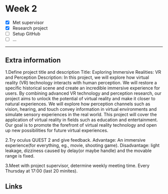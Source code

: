 # Week 2

- [x] Met supervisor
- [x] Research project
- [ ] Setup GitHub
- [ ] ...

---

## Extra information
1.Define project title and description
Title:
Exploring Immersive Realities: VR and Perception
Description:
In this project, we will explore how virtual reality (VR) technology interacts with human perception. 
We will restore a specific historical scene and create an incredible immersive experience for users. 
By combining advanced VR technology and perception research, our project aims to unlock the potential of virtual reality and make it closer to natural experiences. 
We will explore how perception channels such as vision, hearing, and touch convey information in virtual environments and simulate sensory experiences in the real world. 
This project will cover the application of virtual reality in fields such as education and entertainment. 
Our goal is to promote the forefront of virtual reality technology and open up new possibilities for future virtual experiences.

2.Try oculus QUEST 2 and give feedback.
Advantage: An immersive experience(for everything, eg., movie, shooting game).
Disadvantage: light leakage, dizziness caused by delay(or maybe handle) and the movable range is fixed.

3.Meet with project supervisor, determine weekly meeting time.
Every Thursday at 17:00 (last 20 minites).
## Links

